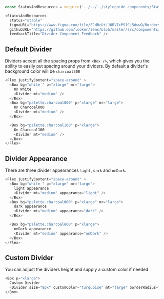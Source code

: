 ```js noeditor
const StatusAndResources = require('../../../styleguide_components/StatusAndResources').StatusAndResources;

<StatusAndResources
  status="stable"
  figmaURL="https://www.figma.com/file/FJdRcUtLJ6RVIcPS1CL5dwwQ/Borders-and-Dividers?node-id=7%3A10"
  githubURL="https://github.com/looker/lens/blob/master/src/components/Divider/Divider.tsx"
  feedbackTitle="Divider Component Feedback" />
```

## Default Divider

Dividers accept all the spacing props from `<Box />`, which gives you the ability to easily put spacing around your dividers. By default a divider's background color will be  `charcoal300`

```js
<Flex justifyContent="space-around" >
  <Box bg="white " p="xlarge" mr="large">
    On White
    <Divider mt="medium" />
  </Box>
  <Box bg="palette.charcoal000" p="xlarge" mr="large">
    On Charcoal000
    <Divider mt="medium" />
  </Box>

  <Box bg="palette.charcoal100" p="xlarge">
    On Charcoal100
    <Divider mt="medium" />
  </Box>
</Flex>
```

## Divider Appearance

There are three divider appearances `light`, `dark` and `onDark`.

```js
<Flex justifyContent="space-around" >
  <Box bg="white " p="xlarge" mr="large">
    light appearance
    <Divider mt="medium" appearance="light" />
  </Box>
  <Box bg="palette.charcoal000" p="xlarge" mr="large">
    dark appearance
    <Divider mt="medium" appearance="dark" />
  </Box>

  <Box bg="palette.charcoal600" p="xlarge">
    onDark appearance
    <Divider mt="medium" appearance="onDark" />
  </Box>
</Flex>
```

## Custom Divider

You can adjust the dividers height and supply a custom color if needed

```js
<Box p="xlarge">
  Custom Divider
  <Divider size="8px" customColor="turquoise" mt="large" borderRadius="100px" />
</Box>

```

```
